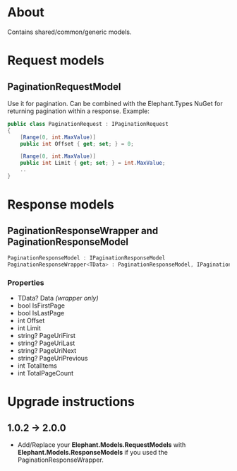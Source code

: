 # About

Contains shared/common/generic models.

# Request models

## PaginationRequestModel

Use it for pagination. Can be combined with the Elephant.Types NuGet for returning pagination within a response. Example:

```c#
public class PaginationRequest : IPaginationRequest
{
	[Range(0, int.MaxValue)]
	public int Offset { get; set; } = 0;

	[Range(0, int.MaxValue)]
	public int Limit { get; set; } = int.MaxValue;
	..
}
```



# Response models

## PaginationResponseWrapper and PaginationResponseModel

```c#
PaginationResponseModel : IPaginationResponseModel
PaginationResponseWrapper<TData> : PaginationResponseModel, IPaginationResponseWrapper<TData> where TData : new()
```

### Properties

- TData? Data *(wrapper only)*
- bool IsFirstPage
- bool IsLastPage
- int Offset
- int Limit
- string? PageUriFirst
- string? PageUriLast
- string? PageUriNext
- string? PageUriPrevious
- int TotalItems
- int TotalPageCount

# Upgrade instructions

## 1.0.2 &rarr; 2.0.0

- Add/Replace your **Elephant.Models.RequestModels** with **Elephant.Models.ResponseModels** if you used the PaginationResponseWrapper<TData>.
